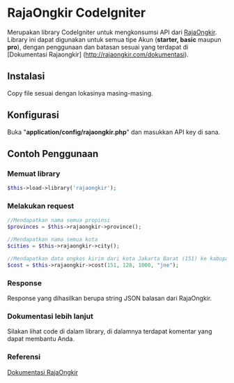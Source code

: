 # RajaOngkir CodeIgniter
Merupakan library CodeIgniter untuk mengkonsumsi API dari [RajaOngkir](http://rajaongkir.com). Library ini dapat digunakan untuk semua tipe Akun (**starter, basic** maupun **pro**), dengan penggunaan dan batasan sesuai yang terdapat di [Dokumentasi Rajaongkir] (http://rajaongkir.com/dokumentasi).
## Instalasi
Copy file sesuai dengan lokasinya masing-masing.
## Konfigurasi
Buka "**application/config/rajaongkir.php**" dan masukkan API key di sana.
## Contoh Penggunaan
### Memuat library
```php
$this->load->library('rajaongkir');
```
### Melakukan request
```php
//Mendapatkan nama semua propinsi
$provinces = $this->rajaongkir->province();

//Mendapatkan nama semua kota
$cities = $this->rajaongkir->city();

//Mendapatkan data ongkos kirim dari kota Jakarta Barat (151) ke kabupaten Gianyar (128) seberat 1000 gram dengan kurir pengiriman 'jne'
$cost = $this->rajaongkir->cost(151, 128, 1000, "jne");
```
### Response
Response yang dihasilkan berupa string JSON balasan dari RajaOngkir.
### Dokumentasi lebih lanjut
Silakan lihat code di dalam library, di dalamnya terdapat komentar yang dapat membantu Anda.
### Referensi
[Dokumentasi RajaOngkir](http://rajaongkir.com/dokumentasi)